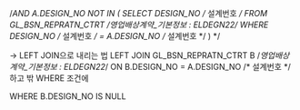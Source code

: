 /*AND A.DESIGN_NO NOT IN ( SELECT DESIGN_NO  /* 설계번호 */ 
                                               FROM GL_BSN_REPRATN_CTRT /*영업배상계약_기본정보 : ELDEGN22*/
                                              WHERE DESIGN_NO  /* 설계번호 */ = A.DESIGN_NO  /* 설계번호 */ )	*/



-> LEFT JOIN으로 내리는 법
LEFT JOIN GL_BSN_REPRATN_CTRT B /*영업배상계약_기본정보 : ELDEGN22*/
                               ON B.DESIGN_NO = A.DESIGN_NO  /* 설계번호 */
하고 밖 WHERE 조건에 

WHERE B.DESIGN_NO IS NULL
